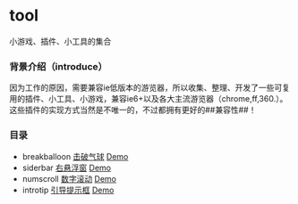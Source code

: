 # tool
小游戏、插件、小工具的集合

### 背景介绍（introduce）
因为工作的原因，需要兼容ie低版本的游览器，所以收集、整理、开发了一些可复用的插件、小工具、小游戏，兼容ie6+以及各大主流游览器（chrome,ff,360.）。这些插件的实现方式当然是不唯一的，不过都拥有更好的##兼容性##！ 

### 目录
 - breakballoon [击破气球](https://github.com/luuck/tool/tree/master/breakballoon) [Demo](https://luuck.github.io/tool/breakballoon/index.html)
 - siderbar [右悬浮窗](https://github.com/luuck/tool/tree/master/siderbar) [Demo](https://luuck.github.io/tool/siderbar/siderbar.html)
 - numscroll [数字滚动](https://github.com/luuck/tool/tree/master/numscroll) [Demo](https://luuck.github.io/tool/numscroll/index.html)
 - introtip [引导提示框](https://github.com/luuck/tool/tree/master/introtip) [Demo](https://luuck.github.io/tool/introtip/index.html)
